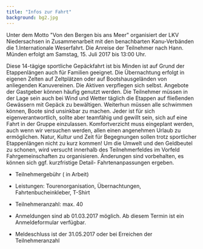 ```yaml
---
title: "Infos zur Fahrt"
background: bg2.jpg
---
```

Unter dem Motto "Von den Bergen bis ans Meer" organisiert der LKV Niedersachsen in Zusammenarbeit mit den benachbarten Kanu-Verbänden die 1.Internationale Weserfahrt.
Die Anreise der Teilnehmer nach Hann. Münden erfolgt am Samstag, 15. Juli 2017 bis 13:00 Uhr.

Diese 14-tägige sportliche Gepäckfahrt ist bis Minden ist auf Grund der Etappenlängen auch für Familien geeignet. Die Übernachtung erfolgt in eigenen Zelten auf Zeltplätzen oder auf Bootshausgeländen von anliegenden Kanuvereinen. Die Aktiven verpflegen sich selbst. Angebote der Gastgeber können häufig genutzt werden. Die Teilnehmer müssen in der Lage sein auch bei Wind und Wetter täglich die Etappen auf fließenden Gewässern mit Gepäck zu bewältigen. Weiterhun müssen alle schwimmen können, Boote sind unsinkbar zu machen. Jeder ist für sich eigenverantwortlich, sollte aber teamfähig und gewillt sein, sich auf eine Fahrt in der Gruppe einzulassen. Komfortverzicht muss eingeplant werden, auch wenn wir versuchen werden, allen einen angenehmen Urlaub zu ermöglichen. Natur, Kultur und Zeit für Begegnungen sollen trotz sportlicher Etappenlängen nicht zu kurz kommen! Um die Umwelt und den Geldbeutel zu schonen, wird versucht innerhalb des Teilnehmerfeldes im Vorfeld Fahrgemeinschaften zu organisieren. Änderungen sind vorbehalten, es können sich ggf. kurzfristige Detail- Fahrtenanpassungen ergeben. 

- Teilnehmergebühr ( in Arbeit)


- Leistungen: 
Tourenorganisation, Übernachtungen, Fahrtenbucheinkleber, T-Shirt


- Teilnehmeranzahl:
max. 40


- Anmeldungen sind ab 01.03.2017 möglich. Ab diesem Termin ist ein Anmeldeformular verfügbar.

- Meldeschluss ist der 31.05.2017 oder bei Erreichen der Teilnehmeranzahl
